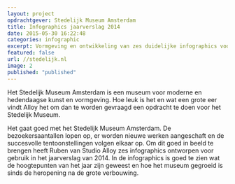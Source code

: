 ```yaml
---
layout: project
opdrachtgever: Stedelijk Museum Amsterdam
title: Infographics jaarverslag 2014
date: 2015-05-30 16:22:48
categories: infographic
excerpt: Vormgeving en ontwikkeling van zes duidelijke infographics voor het jaarverslag van 2014
featured: false
url: //stedelijk.nl
image: 2
published: "published"
---
```

Het Stedelijk Museum Amsterdam is een museum voor moderne en hedendaagse kunst en vormgeving. Hoe leuk is het en wat een grote eer vindt Alloy het om dan te worden gevraagd een opdracht te doen voor het Stedelijk Museum.

Het gaat goed met het Stedelijk Museum Amsterdam. De bezoekersaantallen lopen op, er worden nieuwe werken aangeschaft en de succesvolle tentoonstellingen volgen elkaar op. Om dit goed in beeld te brengen heeft Ruben van Studio Alloy zes infographics ontworpen voor gebruik in het jaarverslag van 2014. In de infographics is goed te zien wat de hoogtepunten van het jaar zijn geweest en hoe het museum gegroeid is sinds de heropening na de grote verbouwing.
